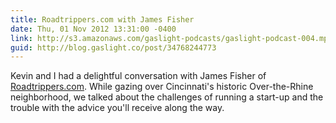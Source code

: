 ```yaml
---
title: Roadtrippers.com with James Fisher
date: Thu, 01 Nov 2012 13:31:00 -0400
link: http://s3.amazonaws.com/gaslight-podcasts/gaslight-podcast-004.mp3
guid: http://blog.gaslight.co/post/34768244773
---
```


Kevin and I had a delightful conversation with James Fisher of
<a href="http://roadtrippers.com">Roadtrippers.com</a>. While gazing over
Cincinnati's historic Over-the-Rhine neighborhood, we talked about the
challenges of running a start-up and the trouble with the advice you'll
receive along the way.
